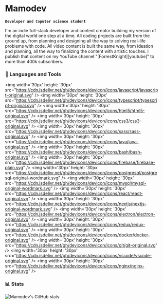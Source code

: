 # Mamodev

**`Developer and Coputer science student`**

I'm an indie full-stack developer and content creator building my version of the digital world one step at a time. All coding projects are built from the ground up, from planning and designing all the way to solving real-life problems with code. All video content is built the same way, from ideation and planning, all the way to finalizing the content with artistic touches. I publish that content on my YouTube channel "[ForrestKnight][youtube]" to more than 400k subscribers.

### 🧰 Languages and Tools

<img width='30px' height: '30px' src="https://cdn.jsdelivr.net/gh/devicons/devicon/icons/javascript/javascript-original.svg" />
<img width='30px' height: '30px' src="https://cdn.jsdelivr.net/gh/devicons/devicon/icons/typescript/typescript-original.svg" />
<img width='30px' height: '30px' src="https://cdn.jsdelivr.net/gh/devicons/devicon/icons/html5/html5-original.svg" />
<img width='30px' height: '30px' src="https://cdn.jsdelivr.net/gh/devicons/devicon/icons/css3/css3-original.svg" />
<img width='30px' height: '30px' src="https://cdn.jsdelivr.net/gh/devicons/devicon/icons/sass/sass-original.svg" />
<img width='30px' height: '30px' src="https://cdn.jsdelivr.net/gh/devicons/devicon/icons/java/java-original.svg" />
<img width='30px' height: '30px' src="https://cdn.jsdelivr.net/gh/devicons/devicon/icons/bash/bash-original.svg" />
<img width='30px' height: '30px' src="https://cdn.jsdelivr.net/gh/devicons/devicon/icons/firebase/firebase-plain.svg" />
<img width='30px' height: '30px' src="https://cdn.jsdelivr.net/gh/devicons/devicon/icons/postgresql/postgresql-original-wordmark.svg" />
<img width='30px' height: '30px' src="https://cdn.jsdelivr.net/gh/devicons/devicon/icons/mysql/mysql-original-wordmark.svg" />
<img width='30px' height: '30px' src="https://cdn.jsdelivr.net/gh/devicons/devicon/icons/react/react-original.svg" />
<img width='30px' height: '30px' src="https://cdn.jsdelivr.net/gh/devicons/devicon/icons/nextjs/nextjs-original-wordmark.svg" />
<img width='30px' height: '30px' src="https://cdn.jsdelivr.net/gh/devicons/devicon/icons/electron/electron-original.svg" />
<img width='30px' height: '30px' src="https://cdn.jsdelivr.net/gh/devicons/devicon/icons/redux/redux-original.svg" />
<img width='30px' height: '30px' src="https://cdn.jsdelivr.net/gh/devicons/devicon/icons/docker/docker-original.svg" />
<img width='30px' height: '30px' src="https://cdn.jsdelivr.net/gh/devicons/devicon/icons/git/git-original.svg" />
<img width='30px' height: '30px' src="https://cdn.jsdelivr.net/gh/devicons/devicon/icons/vscode/vscode-original.svg" />
<img width='30px' height: '30px' src="https://cdn.jsdelivr.net/gh/devicons/devicon/icons/nginx/nginx-original.svg" />

### 📊 Stats

![Mamodev's GitHub stats](https://github-readme-stats.vercel.app/api?username=mamodev&show_icons=true&theme=gruvbox)

